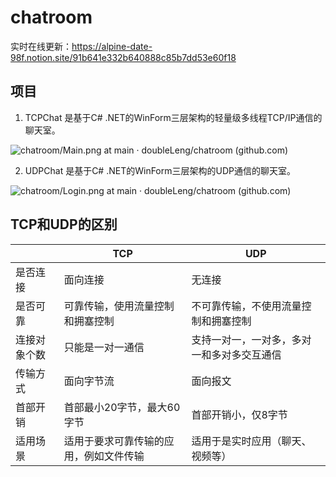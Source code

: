 # chatroom

实时在线更新：https://alpine-date-98f.notion.site/91b641e332b640888c85b7dd53e60f18

## 项目

1. TCPChat 是基于C# .NET的WinForm三层架构的轻量级多线程TCP/IP通信的聊天室。

![chatroom/Main.png at main · doubleLeng/chatroom (github.com)](https://github.com/doubleLeng/chatroom/blob/main/img/img_TCPChat/Main.png)

2. UDPChat 是基于C# .NET的WinForm三层架构的UDP通信的聊天室。

![chatroom/Login.png at main · doubleLeng/chatroom (github.com)](https://github.com/doubleLeng/chatroom/blob/main/img/img_UDPChat/Login.png)

## **TCP和UDP的区别**

|              | TCP                                    | UDP                                        |
| ------------ | -------------------------------------- | ------------------------------------------ |
| 是否连接     | 面向连接                               | 无连接                                     |
| 是否可靠     | 可靠传输，使用流量控制和拥塞控制       | 不可靠传输，不使用流量控制和拥塞控制       |
| 连接对象个数 | 只能是一对一通信                       | 支持一对一，一对多，多对一和多对多交互通信 |
| 传输方式     | 面向字节流                             | 面向报文                                   |
| 首部开销     | 首部最小20字节，最大60字节             | 首部开销小，仅8字节                        |
| 适用场景     | 适用于要求可靠传输的应用，例如文件传输 | 适用于是实时应用（聊天、视频等）           |

